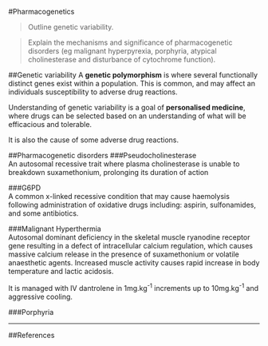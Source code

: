 #Pharmacogenetics
> Outline genetic variability.

<!--></!-->

> Explain the mechanisms and significance of pharmacogenetic disorders
(eg malignant hyperpyrexia, porphyria, atypical cholinesterase and disturbance of cytochrome function).


##Genetic variability
A **genetic polymorphism** is where several functionally distinct genes exist within a population. This is common, and may affect an individuals susceptibility to adverse drug reactions.

Understanding of genetic variability is a goal of **personalised medicine**, where drugs can be selected based on an understanding of what will be efficacious and tolerable.

It is also the cause of some adverse drug reactions.

##Pharmacogenetic disorders
###Pseudocholinesterase  
An autosomal recessive trait where plasma cholinesterase is unable to breakdown suxamethonium, prolonging its duration of action  


###G6PD  
A common x-linked recessive condition that may cause haemolysis following administration of oxidative drugs including: aspirin, sulfonamides, and some antibiotics.

###Malignant Hyperthermia  
Autosomal dominant deficiency in the skeletal muscle ryanodine receptor gene resulting in a defect of intracellular calcium regulation, which causes massive calcium release in the presence of suxamethonium or volatile anaesthetic agents. Increased muscle activity causes rapid increase in body temperature and lactic acidosis.

It is managed with IV dantrolene in 1mg.kg<sup>-1</sup> increments up to 10mg.kg<sup>-1</sup> and aggressive cooling.

###Porphyria


---
##References
  [^1]: Rang HP, Dale MM, Ritter JM, Flower RJ. Rang and Dale's Pharmacology. Sixth Edition. Churchill Livingstone.
[^2]: 